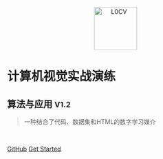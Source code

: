 <div align="center">
	<img src="https://raw.githubusercontent.com/Charmve/computer-vision-in-action/main/res/ui/maiwei.png" width="100px" alt="L0CV" title="有疑问，跑起来就会变成一朵花 ❀">
</div>

# 计算机视觉实战演练
## 算法与应用 <small>V1.2 </small>

> 一种结合了代码、数据集和HTML的数字学习媒介

<br>

[GitHub](https://github.com/Charmve/computer-vision-in-action)
[Get Started](/README.md)
